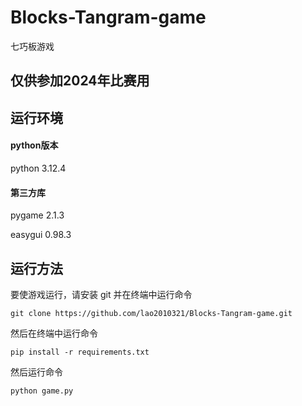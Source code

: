 # Blocks-Tangram-game
七巧板游戏
## 仅供参加2024年比赛用
## 运行环境
#### python版本
python 3.12.4
#### 第三方库
pygame 2.1.3

easygui 0.98.3
## 运行方法
要使游戏运行，请安装 git 并在终端中运行命令
```shell
git clone https://github.com/lao2010321/Blocks-Tangram-game.git
```
然后在终端中运行命令
```shell
pip install -r requirements.txt
```
然后运行命令
```shell
python game.py
```
